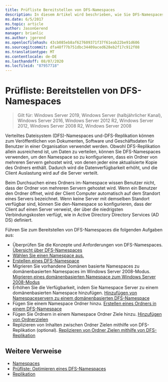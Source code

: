 ```yaml
---
title: Prüfliste Bereitstellen von DFS-Namespaces
description: In diesem Artikel wird beschrieben, wie Sie DFS-Namespaces konfigurieren und bereitstellen.
ms.date: 6/5/2017
ms.topic: article
author: JasonGerend
manager: brianlic
ms.author: jgerend
ms.openlocfilehash: 43cb085eb8af627609371f37f61eab22be91d606
ms.sourcegitcommit: dfa48f77b751dbc34409aced628eb2f17c912f08
ms.translationtype: MT
ms.contentlocale: de-DE
ms.lasthandoff: 08/07/2020
ms.locfileid: "87957718"
---
```

# <a name="checklist-deploy-dfs-namespaces"></a>Prüfliste: Bereitstellen von DFS-Namespaces

> Gilt für: Windows Server 2019, Windows Server (halbjährlicher Kanal), Windows Server 2016, Windows Server 2012 R2, Windows Server 2012, Windows Server 2008 R2, Windows Server 2008

Verteiltes Dateisystem (DFS)-Namespaces und-DFS-Replikation können zum Veröffentlichen von Dokumenten, Software und Geschäftsdaten für Benutzer in einer Organisation verwendet werden. Obwohl DFS-Replikation allein ausreichend ist, um Daten zu verteilen, können Sie DFS-Namespaces verwenden, um den Namespace so zu konfigurieren, dass ein Ordner von mehreren Servern gehostet wird, von denen jeder eine aktualisierte Kopie des Ordners enthält. Dadurch wird die Datenverfügbarkeit erhöht, und die Client Auslastung wird auf die Server verteilt.

Beim Durchsuchen eines Ordners im-Namespace wissen Benutzer nicht, dass der Ordner von mehreren Servern gehostet wird. Wenn ein Benutzer den Ordner öffnet, wird der Client Computer automatisch auf dem Standort eines Servers bezeichnet. Wenn keine Server mit demselben Standort verfügbar sind, können Sie den-Namespace so konfigurieren, dass der Client auf einen Server verweist, der über die niedrigsten Verbindungskosten verfügt, wie in Active Directory Directory Services (AD DS) definiert.

Führen Sie zum Bereitstellen von DFS-Namespaces die folgenden Aufgaben aus:

-   Überprüfen Sie die Konzepte und Anforderungen von DFS-Namespaces.
[Übersicht über DFS-Namespaces](dfs-overview.md)
-   [Wählen Sie einen Namespace aus.](choose-a-namespace-type.md)
-   [Erstellen eines DFS-Namespace](create-a-dfs-namespace.md)
-   Migrieren Sie vorhandene Domänen basierte Namespaces zu domänenbasierten Namespaces im Windows Server 2008-Modus. [Migrieren eines domänenbasierten Namespace zum Windows Server 2008-Modus](migrate-a-domain-based-namespace-to-windows-server-2008-mode.md)
-   Erhöhen Sie die Verfügbarkeit, indem Sie Namespace Server zu einem domänenbasierten Namespace hinzufügen. [Hinzufügen von Namespaceservern zu einem domänenbasierten DFS-Namespace](add-namespace-servers-to-a-domain-based-dfs-namespace.md)
-   Fügen Sie einem Namespace Ordner hinzu. [Erstellen eines Ordners in einem DFS-Namespace](create-a-folder-in-a-dfs-namespace.md)
-   Fügen Sie Ordnern in einem Namespace Ordner Ziele hinzu. [Hinzufügen von Ordnerzielen](add-folder-targets.md)
-   Replizieren von Inhalten zwischen Ordner Zielen mithilfe von DFS-Replikation (optional). [Replizieren von Ordner Zielen mithilfe von DFS-Replikation](replicate-folder-targets-using-dfs-replication.md)


## <a name="additional-references"></a>Weitere Verweise

-   [Namespaces](/previous-versions/windows/it-pro/windows-server-2008-R2-and-2008/cc771914(v=ws.11))
-   [Prüfliste: Optimieren eines DFS-Namespaces](checklist-tune-a-dfs-namespace.md)
-   [Replikation](/previous-versions/windows/it-pro/windows-server-2008-R2-and-2008/cc770278(v=ws.11))
